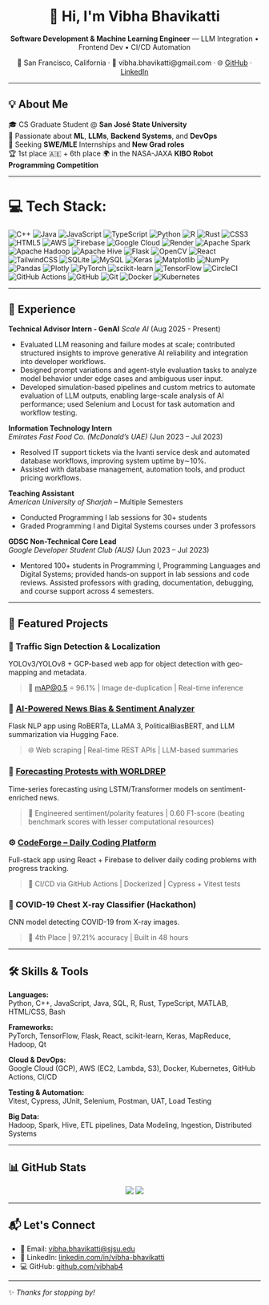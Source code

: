 <h1 align="center">👋 Hi, I'm Vibha Bhavikatti</h1>

<p align="center">
  <strong>Software Development & Machine Learning Engineer</strong> — LLM Integration • Frontend Dev • CI/CD Automation  
</p>

<p align="center">
  📍 San Francisco, California · 💼 vibha.bhavikatti@gmail.com · 🌐 <a href="https://github.com/vibhab4">GitHub</a> · <a href="https://www.linkedin.com/in/vibha-bhavikatti/">LinkedIn</a>
</p>

---

## 💡 About Me

🎓 CS Graduate Student @ **San José State University**  
🧠 Passionate about **ML**, **LLMs**, **Backend Systems**, and **DevOps**  
🚀 Seeking **SWE/MLE** Internships and **New Grad roles**  
🏆 1st place 🇦🇪 + 6th place 🌍 in the NASA-JAXA **KIBO Robot Programming Competition**

---

# 💻 Tech Stack:
![C++](https://img.shields.io/badge/c++-%2300599C.svg?style=for-the-badge&logo=c%2B%2B&logoColor=white) ![Java](https://img.shields.io/badge/java-%23ED8B00.svg?style=for-the-badge&logo=openjdk&logoColor=white) ![JavaScript](https://img.shields.io/badge/javascript-%23323330.svg?style=for-the-badge&logo=javascript&logoColor=%23F7DF1E) ![TypeScript](https://img.shields.io/badge/typescript-%23007ACC.svg?style=for-the-badge&logo=typescript&logoColor=white) ![Python](https://img.shields.io/badge/python-3670A0?style=for-the-badge&logo=python&logoColor=ffdd54) ![R](https://img.shields.io/badge/r-%23276DC3.svg?style=for-the-badge&logo=r&logoColor=white) ![Rust](https://img.shields.io/badge/rust-%23000000.svg?style=for-the-badge&logo=rust&logoColor=white) ![CSS3](https://img.shields.io/badge/css3-%231572B6.svg?style=for-the-badge&logo=css3&logoColor=white) ![HTML5](https://img.shields.io/badge/html5-%23E34F26.svg?style=for-the-badge&logo=html5&logoColor=white) ![AWS](https://img.shields.io/badge/AWS-%23FF9900.svg?style=for-the-badge&logo=amazon-aws&logoColor=white) ![Firebase](https://img.shields.io/badge/firebase-%23039BE5.svg?style=for-the-badge&logo=firebase) ![Google Cloud](https://img.shields.io/badge/GoogleCloud-%234285F4.svg?style=for-the-badge&logo=google-cloud&logoColor=white) ![Render](https://img.shields.io/badge/Render-%46E3B7.svg?style=for-the-badge&logo=render&logoColor=white) ![Apache Spark](https://img.shields.io/badge/Apache%20Spark-FDEE21?style=for-the-badge&logo=apachespark&logoColor=black) ![Apache Hadoop](https://img.shields.io/badge/Apache%20Hadoop-66CCFF?style=for-the-badge&logo=apachehadoop&logoColor=black) ![Apache Hive](https://img.shields.io/badge/Apache%20Hive-FDEE21?style=for-the-badge&logo=apachehive&logoColor=black) ![Flask](https://img.shields.io/badge/flask-%23000.svg?style=for-the-badge&logo=flask&logoColor=white) ![OpenCV](https://img.shields.io/badge/opencv-%23white.svg?style=for-the-badge&logo=opencv&logoColor=white) ![React](https://img.shields.io/badge/react-%2320232a.svg?style=for-the-badge&logo=react&logoColor=%2361DAFB) ![TailwindCSS](https://img.shields.io/badge/tailwindcss-%2338B2AC.svg?style=for-the-badge&logo=tailwind-css&logoColor=white) ![SQLite](https://img.shields.io/badge/sqlite-%2307405e.svg?style=for-the-badge&logo=sqlite&logoColor=white) ![MySQL](https://img.shields.io/badge/mysql-4479A1.svg?style=for-the-badge&logo=mysql&logoColor=white) ![Keras](https://img.shields.io/badge/Keras-%23D00000.svg?style=for-the-badge&logo=Keras&logoColor=white) ![Matplotlib](https://img.shields.io/badge/Matplotlib-%23ffffff.svg?style=for-the-badge&logo=Matplotlib&logoColor=black) ![NumPy](https://img.shields.io/badge/numpy-%23013243.svg?style=for-the-badge&logo=numpy&logoColor=white) ![Pandas](https://img.shields.io/badge/pandas-%23150458.svg?style=for-the-badge&logo=pandas&logoColor=white) ![Plotly](https://img.shields.io/badge/Plotly-%233F4F75.svg?style=for-the-badge&logo=plotly&logoColor=white) ![PyTorch](https://img.shields.io/badge/PyTorch-%23EE4C2C.svg?style=for-the-badge&logo=PyTorch&logoColor=white) ![scikit-learn](https://img.shields.io/badge/scikit--learn-%23F7931E.svg?style=for-the-badge&logo=scikit-learn&logoColor=white) ![TensorFlow](https://img.shields.io/badge/TensorFlow-%23FF6F00.svg?style=for-the-badge&logo=TensorFlow&logoColor=white) ![CircleCI](https://img.shields.io/badge/circleci-%23161616.svg?style=for-the-badge&logo=circleci&logoColor=white) ![GitHub Actions](https://img.shields.io/badge/github%20actions-%232671E5.svg?style=for-the-badge&logo=githubactions&logoColor=white) ![GitHub](https://img.shields.io/badge/github-%23121011.svg?style=for-the-badge&logo=github&logoColor=white) ![Git](https://img.shields.io/badge/git-%23F05033.svg?style=for-the-badge&logo=git&logoColor=white) ![Docker](https://img.shields.io/badge/docker-%230db7ed.svg?style=for-the-badge&logo=docker&logoColor=white) ![Kubernetes](https://img.shields.io/badge/kubernetes-%23326ce5.svg?style=for-the-badge&logo=kubernetes&logoColor=white)

---

## 💼 Experience

**Technical Advisor Intern - GenAI** 
 *Scale AI*  (Aug 2025 - Present)
- Evaluated LLM reasoning and failure modes at scale; contributed structured insights to improve generative AI reliability and integration into developer workflows.
- Designed prompt variations and agent-style evaluation tasks to analyze model behavior under edge cases and ambiguous user input.
- Developed simulation-based pipelines and custom metrics to automate evaluation of LLM outputs, enabling large-scale analysis of AI performance; used Selenium and Locust for task automation and workflow testing.

**Information Technology Intern**  
*Emirates Fast Food Co. (McDonald’s UAE)*  (Jun 2023 – Jul 2023) 
- Resolved IT support tickets via the Ivanti service desk and automated database workflows, improving system uptime by∼10%.
- Assisted with database management, automation tools, and product pricing workflows.  

**Teaching Assistant**  
*American University of Sharjah* – Multiple Semesters  
- Conducted Programming I lab sessions for 30+ students  
- Graded Programming I and Digital Systems courses under 3 professors  

**GDSC Non-Technical Core Lead**  
*Google Developer Student Club (AUS)*  (Jun 2023 – Jul 2023)  
- Mentored 100+ students in Programming I, Programming Languages and Digital Systems; provided hands-on support in lab sessions and code reviews. Assisted professors with grading, documentation, debugging, and course support across 4 semesters.  

---

## 🚀 Featured Projects

### 🛑 Traffic Sign Detection & Localization
YOLOv3/YOLOv8 + GCP-based web app for object detection with geo-mapping and metadata.  
> 🥇 mAP@0.5 = 96.1% | Image de-duplication | Real-time inference  

### 📰 [AI-Powered News Bias & Sentiment Analyzer](https://github.com/JakobKauffmann/nlp-capstone)
Flask NLP app using RoBERTa, LLaMA 3, PoliticalBiasBERT, and LLM summarization via Hugging Face.  
> 🌐 Web scraping | Real-time REST APIs | LLM-based summaries  

### 🔮 [Forecasting Protests with WORLDREP](https://github.com/ZhuoqunWei/WORLDREP_Event_Predicting)
Time-series forecasting using LSTM/Transformer models on sentiment-enriched news.  
> 🧠 Engineered sentiment/polarity features | 0.60 F1-score (beating benchmark scores with lesser computational resources)

### ⚙️ [CodeForge – Daily Coding Platform](https://github.com/vibhab4/quizapp)
Full-stack app using React + Firebase to deliver daily coding problems with progress tracking.  
> 🧪 CI/CD via GitHub Actions | Dockerized | Cypress + Vitest tests  

### 🧬 COVID-19 Chest X-ray Classifier (Hackathon)
CNN model detecting COVID-19 from X-ray images.  
> 🥈 4th Place | 97.21% accuracy | Built in 48 hours  

---

## 🛠️ Skills & Tools

**Languages:**  
Python, C++, JavaScript, Java, SQL, R, Rust, TypeScript, MATLAB, HTML/CSS, Bash

**Frameworks:**  
PyTorch, TensorFlow, Flask, React, scikit-learn, Keras, MapReduce, Hadoop, Qt

**Cloud & DevOps:**  
Google Cloud (GCP), AWS (EC2, Lambda, S3), Docker, Kubernetes, GitHub Actions, CI/CD

**Testing & Automation:**  
Vitest, Cypress, JUnit, Selenium, Postman, UAT, Load Testing

**Big Data:**  
Hadoop, Spark, Hive, ETL pipelines, Data Modeling, Ingestion, Distributed Systems

---

## 📊 GitHub Stats

<p align="center">
  <img src="https://github-readme-stats.vercel.app/api?username=vibhab4&show_icons=true&theme=tokyonight" />
  <img src="https://github-readme-stats.vercel.app/api/top-langs/?username=vibhab4&layout=compact&theme=tokyonight" />
</p>

---

## 📬 Let's Connect

- 📧 Email: [vibha.bhavikatti@sjsu.edu](mailto:vibha.bhavikatti@sjsu.edu)  
- 🔗 LinkedIn: [linkedin.com/in/vibha-bhavikatti](https://linkedin.com/in/vibha-bhavikatti)  
- 💻 GitHub: [github.com/vibhab4](https://github.com/vibhab4)

---

✨ *Thanks for stopping by!*

